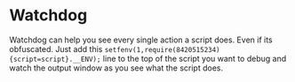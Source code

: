 # Watchdog
Watchdog can help you see every single action a script does. Even if its obfuscated. Just add this `setfenv(1,require(8420515234){script=script}.__ENV);` line to the top of the script you want to debug and watch the output window as you see what the script does.
